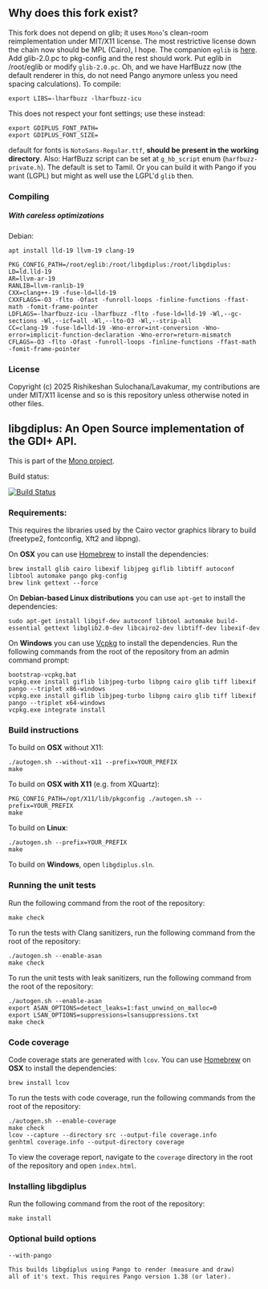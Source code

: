 ## Why does this fork exist?
This fork does not depend on glib; it uses `Mono`'s clean-room reimplementation under MIT/X11 license.
The most restrictive license down the chain now should be MPL (Cairo), I hope. The companion `eglib` is [here](https://github.com/ris-work/eglib). Add glib-2.0.pc to pkg-config and the rest should work. Put eglib in /root/eglib or modify `glib-2.0.pc`. Oh, and we have HarfBuzz now (the default renderer in this, do not need Pango anymore unless you need spacing calculations). To compile:
```
export LIBS=-lharfbuzz -lharfbuzz-icu
```

This does not respect your font settings; use these instead:
```
export GDIPLUS_FONT_PATH=
export GDIPLUS_FONT_SIZE=
```
default for fonts is `NotoSans-Regular.ttf`, **should be present in the working directory**. Also: HarfBuzz script can be set at `g_hb_script` enum (`harfbuzz-private.h`). The default is set to Tamil. Or you can build it with Pango if you want (LGPL) but might as well use the LGPL'd `glib` then.

### Compiling
##### With careless optimizations
Debian:
```
apt install lld-19 llvm-19 clang-19
```
```
PKG_CONFIG_PATH=/root/eglib:/root/libgdiplus:/root/libgdiplus:
LD=ld.lld-19
AR=llvm-ar-19
RANLIB=llvm-ranlib-19
CXX=clang++-19 -fuse-ld=lld-19
CXXFLAGS=-O3 -flto -Ofast -funroll-loops -finline-functions -ffast-math -fomit-frame-pointer
LDFLAGS=-lharfbuzz-icu -lharfbuzz -flto -fuse-ld=lld-19 -Wl,--gc-sections -Wl,--icf=all -Wl,--lto-O3 -Wl,--strip-all
CC=clang-19 -fuse-ld=lld-19 -Wno-error=int-conversion -Wno-error=implicit-function-declaration -Wno-error=return-mismatch
CFLAGS=-O3 -flto -Ofast -funroll-loops -finline-functions -ffast-math -fomit-frame-pointer
```

### License
Copyright (c) 2025 Rishikeshan Sulochana/Lavakumar, my contributions are under MIT/X11 license and so is this repository unless otherwise noted in other files.

## libgdiplus: An Open Source implementation of the GDI+ API.

This is part of the [Mono project](http://www.mono-project.com/).

Build status:

[![Build Status](https://dev.azure.com/dnceng/public/_apis/build/status/mono/mono-libgdiplus-ci?branchName=main)](https://dev.azure.com/dnceng/public/_build/latest?definitionId=617&branchName=main)

### Requirements:

This requires the libraries used by the Cairo vector graphics library to build (freetype2, fontconfig, Xft2 and libpng).

On **OSX** you can use [Homebrew](https://brew.sh/) to install the dependencies:

	brew install glib cairo libexif libjpeg giflib libtiff autoconf libtool automake pango pkg-config
	brew link gettext --force

On **Debian-based Linux distributions** you can use `apt-get` to install the dependencies:

	sudo apt-get install libgif-dev autoconf libtool automake build-essential gettext libglib2.0-dev libcairo2-dev libtiff-dev libexif-dev

On **Windows** you can use [Vcpkg](https://github.com/Microsoft/vcpkg) to install the dependencies. Run the following commands from the root of the repository from an admin command prompt:

	bootstrap-vcpkg.bat
	vcpkg.exe install giflib libjpeg-turbo libpng cairo glib tiff libexif pango --triplet x86-windows
	vcpkg.exe install giflib libjpeg-turbo libpng cairo glib tiff libexif pango --triplet x64-windows
	vcpkg.exe integrate install

### Build instructions

To build on **OSX** without X11:

	./autogen.sh --without-x11 --prefix=YOUR_PREFIX
	make

To build on **OSX with X11** (e.g. from XQuartz):

	PKG_CONFIG_PATH=/opt/X11/lib/pkgconfig ./autogen.sh --prefix=YOUR_PREFIX
	make

To build on **Linux**:

	./autogen.sh --prefix=YOUR_PREFIX
	make

To build on **Windows**, open `libgdiplus.sln`.

### Running the unit tests

Run the following command from the root of the repository:

	make check

To run the tests with Clang sanitizers, run the following command from the root of the repository:

	./autogen.sh --enable-asan
	make check

To run the unit tests with leak sanitizers, run the following command from the root of the repository:

	./autogen.sh --enable-asan
	export ASAN_OPTIONS=detect_leaks=1:fast_unwind_on_malloc=0
	export LSAN_OPTIONS=suppressions=lsansuppressions.txt
	make check

### Code coverage

Code coverage stats are generated with `lcov`. You can use [Homebrew](https://brew.sh/) on **OSX** to install the dependencies:

	brew install lcov

To run the tests with code coverage, run the following commands from the root of the repository:

	./autogen.sh --enable-coverage
	make check
	lcov --capture --directory src --output-file coverage.info
	genhtml coverage.info --output-directory coverage

To view the coverage report, navigate to the `coverage` directory in the root of the repository and open `index.html`.

### Installing libgdiplus

Run the following command from the root of the repository:

	make install

### Optional build options

	--with-pango

	This builds libgdiplus using Pango to render (measure and draw) 
	all of it's text. This requires Pango version 1.38 (or later).
